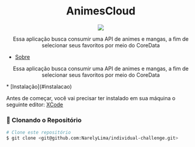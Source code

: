 <h1 align="center"> AnimesCloud </h1>
<p align="center"><img src="http://img.shields.io/static/v1?label=STATUS&message=EM%20DESENVOLVIMENTO&color=GREEN&style=for-the-badge"/></p>
<p align="center"> Essa aplicação busca consumir uma API de animes e mangas, a fim de selecionar seus favoritos por meio do CoreData</p>

<!--ts-->
   * [Sobre](#Sobre)
   <p align="center"> Essa aplicação busca consumir uma API de animes e mangas, a fim de selecionar seus favoritos por meio do CoreData</p>
   * [Instalação](#instalacao)

Antes de começar, você vai precisar ter instalado em sua máquina o seguinte editor:
[XCode](https://apps.apple.com/br/app/xcode/id497799835?mt=12)

### 🎲 Clonando o Repositório

```bash
# Clone este repositório
$ git clone <git@github.com:NarelyLima/individual-challenge.git>
